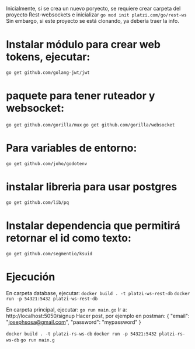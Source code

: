 Inicialmente, si se crea un nuevo poryecto, se requiere crear carpeta del proyecto Rest-websockets e inicializar
`go mod init platzi.com/go/rest-ws`
Sin embargo, si este proyecto se está clonando, ya debería traer la info.

# Instalar módulo para crear web tokens, ejecutar:
`go get github.com/golang-jwt/jwt`
# paquete para tener ruteador y websocket:
`go get github.com/gorilla/mux`
`go get github.com/gorilla/websocket`
# Para variables de entorno:
`go get github.com/joho/godotenv`
# instalar libreria para usar postgres 
`go get github.com/lib/pq`
# Instalar dependencia que permitirá retornar el id como texto:
`go get github.com/segmentio/ksuid`

# Ejecución
En carpeta database, ejecutar:
`docker build . -t platzi-ws-rest-db`
`docker run -p 54321:5432 platzi-ws-rest-db`

En carpeta principal, ejecutar:
`go run main.go`
Ir a:
http://localhost:5050/signup
Hacer post, por ejemplo en postman:
{
    "email": "josephsosa@gmail.com",
    "password": "mypassword"
}

`docker build . -t platzi-rs-ws-db`
`docker run -p 54321:5432 platzi-rs-ws-db`
`go run main.g`